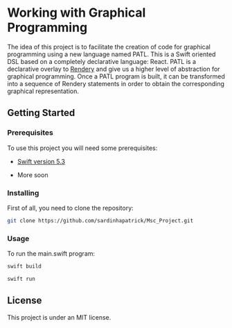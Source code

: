 # Working with Graphical Programming

The idea of this project is to facilitate the creation of code for graphical programming using a new language named PATL. This is a Swift oriented DSL based on a completely declarative language: React. PATL is a declarative overlay to [Rendery](https://github.com/RenderyEngine/Rendery) and give us a higher level of abstraction for graphical programming. Once a PATL program is built, it can be transformed into a sequence of Rendery statements in order to obtain the corresponding graphical representation.

## Getting Started

### Prerequisites

To use this project you will need some prerequisites:

* [Swift version 5.3](https://swift.org/download/#releases)

* More soon

### Installing

First of all, you need to clone the repository:

```bash
git clone https://github.com/sardinhapatrick/Msc_Project.git

```

### Usage

To run the main.swift program:

```bash
swift build

swift run

```

## License

This project is under an MIT license.
